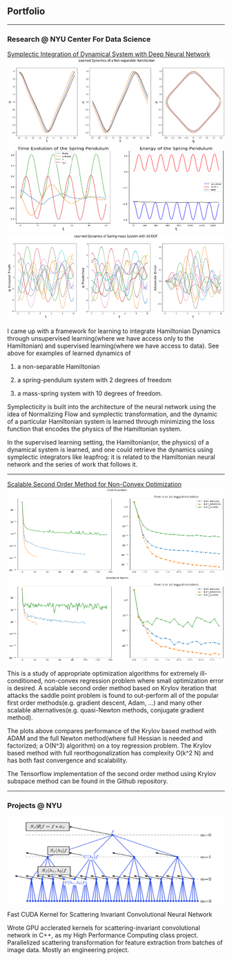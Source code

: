 ## Portfolio
---
### Research @ NYU Center For Data Science

[Symplectic Integration of Dynamical System with Deep Neural Network](http://example.com/)
<img src="images/non-sep-hamiltonian.png?raw=true" width = "1000" height = "200" />
<img src="images/spring_pendulum.png?raw=true" width = "1000" height = "200" />
<img src="images/mass_spring_system.png?raw=true" width = "1000" height = "200" />

I came up with a framework for learning to integrate Hamiltonian Dynamics through unsupervised learning(where we have access only to the Hamiltonian) and supervised learning(where we have access to data). See above for examples of learned dynamics of 

1. a non-separable Hamiltonian 

2. a spring-pendulum system with 2 degrees of freedom

3. a mass-spring system with 10 degrees of freedom. 

Symplecticity is built into the architecture of the neural network using the idea of Normalizing Flow and symplectic transformation, and the dynamic of a particular Hamiltonian system is learned through minimizing the loss function that encodes the physics of the Hamiltonian system. 

In the supervised learning setting, the Hamiltonian(or, the physics) of a dynamical system is learned, and one could retrieve the dynamics using symplectic integrators like leapfrog: it is related to the Hamiltonian neural network and the series of work that follows it.

---
[Scalable Second Order Method for Non-Convex Optimization](http://example.com/)
<img src="images/opt_loss.png" width = "1000" height = "200" />
<img src="images/opt_grad.png" width = "1000" height = "200" />


This is a study of appropriate optimization algorithms for extremely ill-conditioned, non-convex regression problem where small optimization error is desired. A scalable second order method based on Krylov iteration that attacks the saddle point problem is found to out-perform all of the popular first order methods(e.g. gradient descent, Adam, ...) and many other scalable alternatives(e.g. quasi-Newton methods, conjugate gradient method). 

The plots above compares performance of the Krylov based method with ADAM and the full Newton method(where full Hessian is needed and factorized; a O(N^3) algorithm) on a toy regression problem. The Krylov based method with full reorthogonalization has complexity O(k^2 N) and has both fast convergence and scalability.

The Tensorflow implementation of the second order method using Krylov subspace method can be found in the Github repository. 

---
### Projects @ NYU

<img src="images/scattering.png" width = "1000" height = "200" />

Fast CUDA Kernel for Scattering Invariant Convolutional Neural Network

Wrote GPU acclerated kernels for scattering-invariant convolutional network in C++, as my High Performance Computing class project. Parallelized scattering transformation for feature extraction from batches of image data. Mostly an engineering project.

